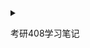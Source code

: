 <details>
<summary>

考研408学习笔记


</summary>



[操作系统](./os/readme.md)
[数据结构](./ds/readme.md)
[计算机网络](./cnp/readme.md)
[计算机组成原理](./cc/readme.md)

</details>
